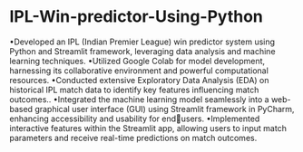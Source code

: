 # IPL-Win-predictor-Using-Python
•Developed an IPL (Indian Premier League) win predictor system using Python and Streamlit framework, leveraging data analysis and machine learning techniques.
•Utilized Google Colab for model development, harnessing its collaborative environment and
powerful computational resources.
•Conducted extensive Exploratory Data Analysis (EDA) on historical IPL match data to identify
key features influencing match outcomes..
•Integrated the machine learning model seamlessly into a web-based graphical user interface
(GUI) using Streamlit framework in PyCharm, enhancing accessibility and usability for endusers.
•Implemented interactive features within the Streamlit app, allowing users to input match
parameters and receive real-time predictions on match outcomes.

